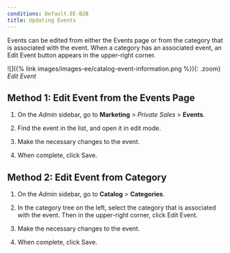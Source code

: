 ```yaml
---
conditions: Default.EE-B2B
title: Updating Events
---
```


Events can be edited from either the Events page or from the category that is associated with the event. When a category has an associated event, an Edit Event button appears in the upper-right corner.

![]({% link images/images-ee/catalog-event-information.png %}){: .zoom}
_Edit Event_

## Method 1: Edit Event from the Events Page

1. On the _Admin_ sidebar, go to **Marketing** > _Private Sales_ > **Events**.

1. Find the event in the list, and open it in edit mode.

1. Make the necessary changes to the event.

1. When complete, click <span class="btn">Save</span>.

## Method 2: Edit Event from Category

1. On the _Admin_ sidebar, go to **Catalog** > **Categories**.

1. In the category tree on the left, select the category that is associated with the event. Then in the upper-right corner, click <span class="btn">Edit Event</span>.

1. Make the necessary changes to the event.

1. When complete, click <span class="btn">Save</span>.
